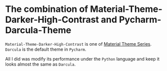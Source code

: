 # The combination of Material-Theme-Darker-High-Contrast and Pycharm-Darcula-Theme

`Material-Theme-Darker-High-Contrast` is one of [Material Theme Series](https://github.com/material-theme/vsc-material-theme). `Darcula` is the default theme in `Pycharm`.

All I did was modify its performance under the `Python` language and keep it looks almost the same as `Darcula`.
